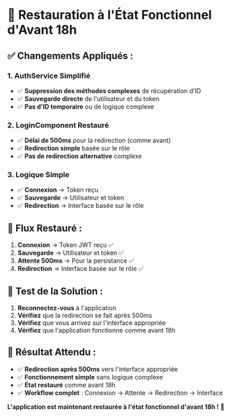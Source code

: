 # 🔄 **Restauration à l'État Fonctionnel d'Avant 18h**

## ✅ **Changements Appliqués :**

### **1. AuthService Simplifié**
- ✅ **Suppression des méthodes complexes** de récupération d'ID
- ✅ **Sauvegarde directe** de l'utilisateur et du token
- ✅ **Pas d'ID temporaire** ou de logique complexe

### **2. LoginComponent Restauré**
- ✅ **Délai de 500ms** pour la redirection (comme avant)
- ✅ **Redirection simple** basée sur le rôle
- ✅ **Pas de redirection alternative** complexe

### **3. Logique Simple**
- ✅ **Connexion** → Token reçu
- ✅ **Sauvegarde** → Utilisateur et token
- ✅ **Redirection** → Interface basée sur le rôle

## 🎯 **Flux Restauré :**

1. **Connexion** → Token JWT reçu ✅
2. **Sauvegarde** → Utilisateur et token ✅
3. **Attente 500ms** → Pour la persistance ✅
4. **Redirection** → Interface basée sur le rôle ✅

## 🧪 **Test de la Solution :**

1. **Reconnectez-vous** à l'application
2. **Vérifiez** que la redirection se fait après 500ms
3. **Vérifiez** que vous arrivez sur l'interface appropriée
4. **Vérifiez** que l'application fonctionne comme avant 18h

## 🚀 **Résultat Attendu :**

- ✅ **Redirection après 500ms** vers l'interface appropriée
- ✅ **Fonctionnement simple** sans logique complexe
- ✅ **État restauré** comme avant 18h
- ✅ **Workflow complet** : Connexion → Attente → Redirection → Interface

**L'application est maintenant restaurée à l'état fonctionnel d'avant 18h !** 🎉



